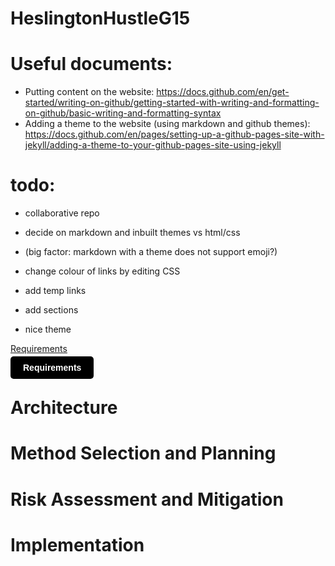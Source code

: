 # HeslingtonHustleG15

# Useful documents:
- Putting content on the website:
https://docs.github.com/en/get-started/writing-on-github/getting-started-with-writing-and-formatting-on-github/basic-writing-and-formatting-syntax
- Adding a theme to the website (using markdown and github themes):
https://docs.github.com/en/pages/setting-up-a-github-pages-site-with-jekyll/adding-a-theme-to-your-github-pages-site-using-jekyll

# todo:
- collaborative repo
- decide on markdown and inbuilt themes vs html/css
 - (big factor: markdown with a theme does not support emoji?)
 - change colour of links by editing CSS

- add temp links
- add sections
- nice theme

[Requirements](https://lukehcjackson.github.io/HeslingtonHustleG15/docs/Requirements.pdf)

<a href="https://lukehcjackson.github.io/HeslingtonHustleG15/docs/Requirements.pdf" style="background-color: black; color: white; padding: 10px 20px; text-decoration: none; border-radius: 5px; font-family: sans-serif; font-weight: bold;">Requirements</a>




# Architecture

# Method Selection and Planning

# Risk Assessment and Mitigation

# Implementation
